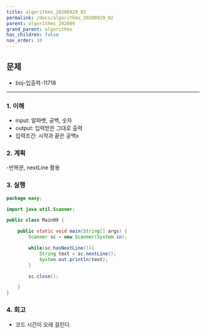 ```yaml
---
title: algorithms_20200929_02
permalink: /docs/algorithms_20200929_02
parent: algorithms_202009
grand_parent: algorithms
has_children: false
nav_order: 10
---
```


## 문제

- boj-입출력-11718

---

### 1. 이해

- input: 알파벳, 공백, 숫자
- output: 입력받은 그대로 출력
- 입력조건: 시작과 끝은 공백x

### 2. 계획

-반복문, nextLine 활용

### 3. 실행

```java
package easy;

import java.util.Scanner;

public class Main09 {

    public static void main(String[] args) {
        Scanner sc = new Scanner(System.in);

        while(sc.hasNextLine()){
            String text = sc.nextLine();
            System.out.println(text);
        }

        sc.close();

    }
}
```

### 4. 회고

- 코드 시간이 오래 걸린다.
